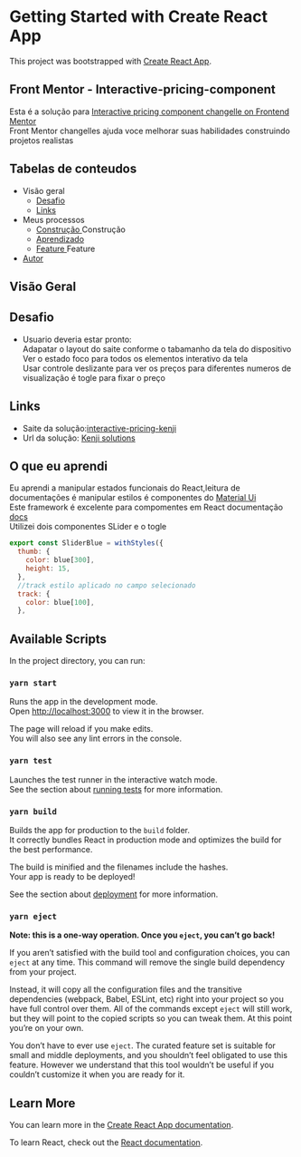 # Getting Started with Create React App

This project was bootstrapped with [Create React App](https://github.com/facebook/create-react-app).

## Front Mentor - Interactive-pricing-component
Esta é a solução para [Interactive pricing component changelle on Frontend Mentor](https://www.frontendmentor.io/challenges/interactive-pricing-component-t0m8PIyY8)</br> 
Front Mentor changelles ajuda voce melhorar suas habilidades construindo projetos realistas 
 
## Tabelas de conteudos 
* Visão geral
  * <a href='#Desafio' >  Desafio </a>
  * <a href='#Links' >  Links </a>
* Meus processos
  * <a href='#Construção' >  Construção </a>   Construção
  * <a href='#O que eu aprendi' >  Aprendizado </a>
  * <a href='#Feature' >  Feature </a>Feature
* <a href='#Autor' >  Autor </a> 

## Visão Geral
## Desafio
- Usuario deveria estar pronto:</br>
   Adapatar o layout do saite conforme o tabamanho da tela do dispositivo </br>Ver o estado foco para todos os elementos interativo da tela</br>
   Usar controle deslizante para ver os preços para diferentes numeros de visualização é togle para fixar o preço

## Links
 - Saite da solução:[interactive-pricing-kenji](https://interactive-pricing-kenji.netlify.app/)
 - Url da solução: [Kenji solutions](https://www.frontendmentor.io/solutions/react-js-type-script-e-css-lq_nexDxp)


## O que eu aprendi

Eu aprendi a manipular estados funcionais do React,leitura de documentações é manipular estilos é componentes do 
[Material Ui](https://material-ui.com/pt/)</br>
Este framework é excelente para compomentes em React documentação [docs](https://material-ui.com/pt/getting-started/installation/  )</br> 
Utilizei dois componentes SLider e o togle

~~~javascript 
export const SliderBlue = withStyles({
  thumb: {
    color: blue[300],
    height: 15,
  },
  //track estilo aplicado no campo selecionado
  track: {
    color: blue[100],
  }, 
 ~~~

## Available Scripts

In the project directory, you can run:

### `yarn start`

Runs the app in the development mode.\
Open [http://localhost:3000](http://localhost:3000) to view it in the browser.

The page will reload if you make edits.\
You will also see any lint errors in the console.

### `yarn test`

Launches the test runner in the interactive watch mode.\
See the section about [running tests](https://facebook.github.io/create-react-app/docs/running-tests) for more information.

### `yarn build`

Builds the app for production to the `build` folder.\
It correctly bundles React in production mode and optimizes the build for the best performance.

The build is minified and the filenames include the hashes.\
Your app is ready to be deployed!

See the section about [deployment](https://facebook.github.io/create-react-app/docs/deployment) for more information.

### `yarn eject`

**Note: this is a one-way operation. Once you `eject`, you can’t go back!**

If you aren’t satisfied with the build tool and configuration choices, you can `eject` at any time. This command will remove the single build dependency from your project.

Instead, it will copy all the configuration files and the transitive dependencies (webpack, Babel, ESLint, etc) right into your project so you have full control over them. All of the commands except `eject` will still work, but they will point to the copied scripts so you can tweak them. At this point you’re on your own.

You don’t have to ever use `eject`. The curated feature set is suitable for small and middle deployments, and you shouldn’t feel obligated to use this feature. However we understand that this tool wouldn’t be useful if you couldn’t customize it when you are ready for it.

## Learn More

You can learn more in the [Create React App documentation](https://facebook.github.io/create-react-app/docs/getting-started).

To learn React, check out the [React documentation](https://reactjs.org/).
